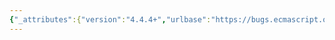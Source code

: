 ```yaml
---
{"_attributes":{"version":"4.4.4+","urlbase":"https://bugs.ecmascript.org/","maintainer":"dherman@mozilla.com"},"bug":{"bug_id":3533,"creation_ts":"2015-01-15 09:08:00 -0800","short_desc":"13.6.3.7, 13.6.4.11: Old notation for empty Lists","delta_ts":"2015-01-15 16:19:01 -0800","product":"Draft for 6th Edition","component":"editorial issue","version":"Rev 30: December 24, 2014 Draft","rep_platform":"All","op_sys":"All","bug_status":"RESOLVED","resolution":"FIXED","priority":"Normal","bug_severity":"normal","everconfirmed":true,"reporter":{"uid":"andrebargull","name":"André Bargull"},"assigned_to":{"uid":"allen","name":"Allen Wirfs-Brock"},"long_desc":[{"commentid":11374,"comment_count":0,"who":{"uid":"andrebargull","name":"André Bargull"},"bug_when":"2015-01-15 09:08:50 -0800","thetext":"13.6.3.7 Runtime Semantics: LabelledEvaluation  \n\n`IterationStatement : for ( LexicalDeclaration Expressionopt ; Expressionopt ) Statement`\n\nInitialization for `perIterationLets` in step 9.\n\n\n\n13.6.4.11  Runtime Semantics: LabelledEvaluation \n\nCalls to ForIn/OfExpressionEvaluation."},{"commentid":11386,"comment_count":1,"who":{"uid":"allen","name":"Allen Wirfs-Brock"},"bug_when":"2015-01-15 10:36:23 -0800","thetext":"fixed in rev31 editor's draft"},{"commentid":11413,"comment_count":2,"who":{"uid":"allen","name":"Allen Wirfs-Brock"},"bug_when":"2015-01-15 16:19:01 -0800","thetext":"In Rev31"}]}}
---
```

